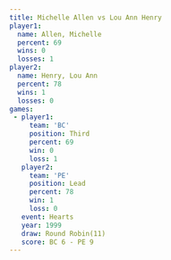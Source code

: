 ```yaml
---
title: Michelle Allen vs Lou Ann Henry
player1:               
  name: Allen, Michelle
  percent: 69          
  wins: 0              
  losses: 1            
player2:               
  name: Henry, Lou Ann 
  percent: 78          
  wins: 1              
  losses: 0            
games:
 - player1:         
     team: 'BC'     
     position: Third
     percent: 69    
     win: 0         
     loss: 1        
   player2:        
     team: 'PE'    
     position: Lead
     percent: 78   
     win: 1        
     loss: 0       
   event: Hearts        
   year: 1999           
   draw: Round Robin(11)
   score: BC 6 - PE 9   
---
```

